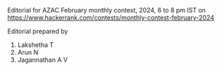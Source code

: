 Editorial for AZAC February monthly contest, 2024, 6 to 8 pm IST on 
https://www.hackerrank.com/contests/monthly-contest-february-2024


Editorial prepared by
1. Lakshetha T
2. Arun N
3. Jagannathan A V


